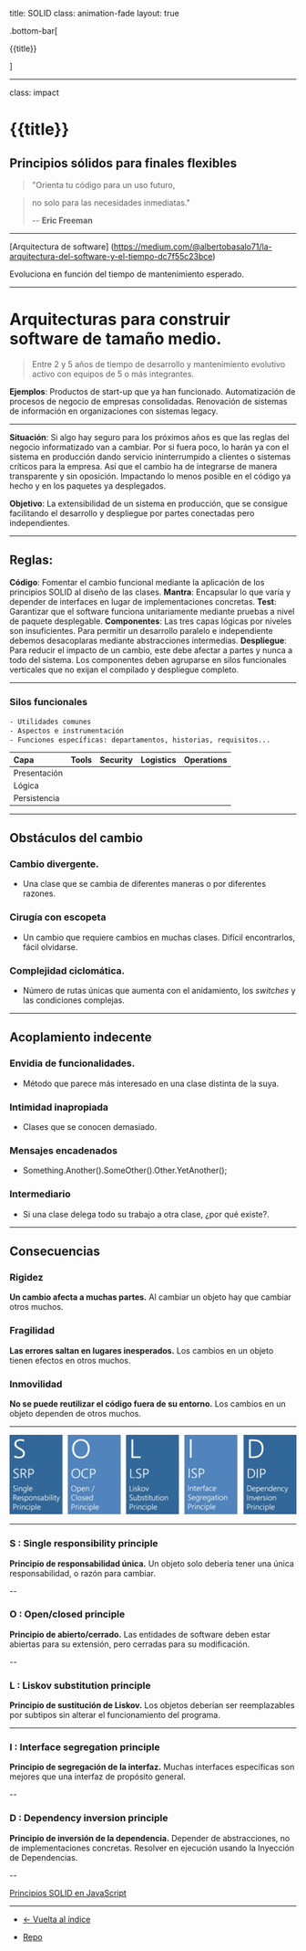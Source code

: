title: SOLID
class: animation-fade
layout: true

.bottom-bar[

{{title}}

]

---

class: impact

# {{title}}

## Principios sólidos para finales flexibles

> "Orienta tu código para un uso futuro,

> no solo para las necesidades inmediatas."
>
> -- **Eric Freeman**

---

[Arquitectura de software] (https://medium.com/@albertobasalo71/la-arquitectura-del-software-y-el-tiempo-dc7f55c23bce)

Evoluciona en función del tiempo de mantenimiento esperado.

---

# Arquitecturas para construir software de tamaño medio.

> Entre 2 y 5 años de tiempo de desarrollo y mantenimiento evolutivo activo con equipos de 5 o más integrantes.

**Ejemplos**: Productos de start-up que ya han funcionado. Automatización de procesos de negocio de empresas consolidadas. Renovación de sistemas de información en organizaciones con sistemas legacy.

---

**Situación**: Si algo hay seguro para los próximos años es que las reglas del negocio informatizado van a cambiar. Por si fuera poco, lo harán ya con el sistema en producción dando servicio ininterrumpido a clientes o sistemas críticos para la empresa. Así que el cambio ha de integrarse de manera transparente y sin oposición. Impactando lo menos posible en el código ya hecho y en los paquetes ya desplegados.

**Objetivo**: La extensibilidad de un sistema en producción, que se consigue facilitando el desarrollo y despliegue por partes conectadas pero independientes.

---

## Reglas:

**Código**: Fomentar el cambio funcional mediante la aplicación de los principios SOLID al diseño de las clases.
**Mantra**: Encapsular lo que varía y depender de interfaces en lugar de implementaciones concretas.
**Test**: Garantizar que el software funciona unitariamente mediante pruebas a nivel de paquete desplegable.
**Componentes**: Las tres capas lógicas por niveles son insuficientes. Para permitir un desarrollo paralelo e independiente debemos desacoplaras mediante abstracciones intermedias.
**Despliegue**: Para reducir el impacto de un cambio, este debe afectar a partes y nunca a todo del sistema. Los componentes deben agruparse en silos funcionales verticales que no exijan el compilado y despliegue completo.

---

### Silos funcionales

    - Utilidades comunes
    - Aspectos e instrumentación
    - Funciones específicas: departamentos, historias, requisitos...


| Capa        | Tools       | Security   | Logistics  | Operations |
| :---        |    :----:   |   :----:   |   :----:   |  :----:    |
| Presentación|             |            |            |            |
| Lógica      |             |            |            |            |
| Persistencia|             |            |            |            |


---

## Obstáculos del cambio

### Cambio divergente.

- Una clase que se cambia de diferentes maneras o por diferentes razones.

### Cirugía con escopeta

- Un cambio que requiere cambios en muchas clases. Difícil encontrarlos, fácil olvidarse.

### Complejidad ciclomática.

- Número de rutas únicas que aumenta con el anidamiento, los _switches_ y las condiciones complejas.

---

## Acoplamiento indecente

### Envidia de funcionalidades.

- Método que parece más interesado en una clase distinta de la suya.

### Intimidad inapropiada

- Clases que se conocen demasiado.

### Mensajes encadenados

- Something.Another().SomeOther().Other.YetAnother();

### Intermediario

- Si una clase delega todo su trabajo a otra clase, ¿por qué existe?.


---


## Consecuencias

### Rigidez

**Un cambio afecta a muchas partes.**
Al cambiar un objeto hay que cambiar otros muchos.

### Fragilidad

**Las errores saltan en lugares inesperados.**
Los cambios en un objeto tienen efectos en otros muchos.

### Inmovilidad

**No se puede reutilizar el código fuera de su entorno.**
Los cambios en un objeto dependen de otros muchos.

---

![SOLID](./assets/solid.jpg)

---

### S : Single responsibility principle

**Principio de responsabilidad única.**
Un objeto solo debería tener una única responsabilidad, o razón para cambiar.

--

### O : Open/closed principle

**Principio de abierto/cerrado.**
Las entidades de software deben estar abiertas para su extensión, pero cerradas para su modificación.

--

### L : Liskov substitution principle

**Principio de sustitución de Liskov.**
Los objetos deberían ser reemplazables por subtipos sin alterar el funcionamiento del programa.

---

### I : Interface segregation principle

**Principio de segregación de la interfaz.**
Muchas interfaces específicas son mejores que una interfaz de propósito general.​

--

### D : Dependency inversion principle

**Principio de inversión de la dependencia.**
Depender de abstracciones, no de implementaciones concretas. Resolver en ejecución usando la Inyección de Dependencias.

--

[Principios SOLID en JavaScript](https://medium.com/mindorks/solid-principles-explained-with-examples-79d1ce114ace)


---


- [<- Vuelta al índice ](./)

- [Repo](https://github.com/AcademiaBinaria/clean-software-architecture)
